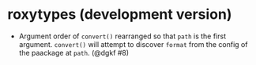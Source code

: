# roxytypes (development version)

* Argument order of `convert()` rearranged so that `path` is the first argument.
  `convert()` will attempt to discover `format` from the config of the paackage
  at `path`. (@dgkf #8)
